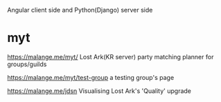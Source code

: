 Angular client side and Python(Django) server side

# myt
https://malange.me/myt/
Lost Ark(KR server) party matching planner for groups/guilds

https://malange.me/myt/test-group
a testing group's page

https://malange.me/jdsn
Visualising Lost Ark's 'Quality' upgrade
